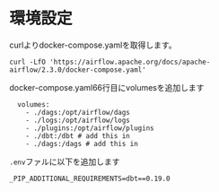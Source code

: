 # 環境設定
curlよりdocker-compose.yamlを取得します。

```
curl -LfO 'https://airflow.apache.org/docs/apache-airflow/2.3.0/docker-compose.yaml'
```



docker-compose.yaml66行目にvolumesを追加します

```
  volumes:
    - ./dags:/opt/airflow/dags
    - ./logs:/opt/airflow/logs
    - ./plugins:/opt/airflow/plugins
    - ./dbt:/dbt # add this in
    - ./dags:/dags # add this in
```

`.env`ファルに以下を追加します

```
_PIP_ADDITIONAL_REQUIREMENTS=dbt==0.19.0 
```
